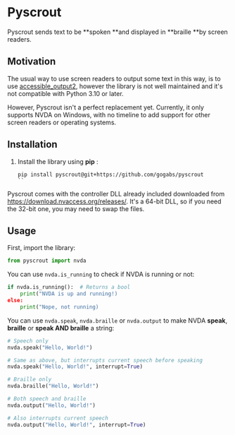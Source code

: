 # Pyscrout

Pyscrout sends text to be **spoken **and displayed in **braille **by screen readers.

## Motivation

The usual way to use screen readers to output some text in this way, is to use [accessible_output2](https://pypi.org/project/accessible-output2/), however the library is not well maintained and it's not compatible with Python 3.10 or later.

However, Pyscrout isn't a perfect replacement yet. Currently, it only supports NVDA on Windows, with no timeline to add support for other screen readers or operating systems.

## Installation

1. Install the library using **pip** :

   ```shell
   pip install pyscrout@git+https://github.com/gogabs/pyscrout
   ``
   ```

Pyscrout comes with the controller DLL already included downloaded from https://download.nvaccess.org/releases/. It's a 64-bit DLL, so if you need the 32-bit one, you may need to swap the files.

## Usage

First, import the library:

```python
from pyscrout import nvda
```

You can use `nvda.is_running` to check if NVDA is running or not:

```python
if nvda.is_running():  # Returns a bool
    print("NVDA is up and running!)
else:
    print("Nope, not running)
```

You can use `nvda.speak`, `nvda.braille` or `nvda.output` to make NVDA **speak**, **braille** or **speak AND braille** a string:

```python
# Speech only
nvda.speak("Hello, World!")

# Same as above, but interrupts current speech before speaking
nvda.speak("Hello, World!", interrupt=True)

# Braille only
nvda.braille("Hello, World!")

# Both speech and braille
nvda.output("Hello, World!")

# Also interrupts current speech
nvda.output("Hello, World!", interrupt=True)
```
